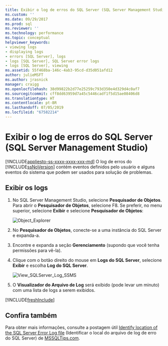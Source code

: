 ```yaml
---
title: Exibir o log de erros do SQL Server (SQL Server Management Studio) | Microsoft Docs
ms.custom: ''
ms.date: 09/29/2017
ms.prod: sql
ms.reviewer: ''
ms.technology: performance
ms.topic: conceptual
helpviewer_keywords:
- viewing logs
- displaying logs
- errors [SQL Server], logs
- logs [SQL Server], SQL Server error logs
- logs [SQL Server], viewing
ms.assetid: 55f468ba-146c-4ab3-95cd-d35d051afd12
author: julieMSFT
ms.author: jrasnick
manager: craigg
ms.openlocfilehash: 38d99822b2d77e25259c793d350e4d329d4c0af7
ms.sourcegitcommit: cff8dd63959d7a45c5446cadf1f5d15ae08406d8
ms.translationtype: HT
ms.contentlocale: pt-BR
ms.lasthandoff: 07/05/2019
ms.locfileid: "67582214"
---
```

# <a name="view-the-sql-server-error-log-sql-server-management-studio"></a>Exibir o log de erros do SQL Server (SQL Server Management Studio)
[!INCLUDE[appliesto-ss-xxxx-xxxx-xxx-md](../../includes/appliesto-ss-xxxx-xxxx-xxx-md.md)]
O log de erros do [!INCLUDE[ssNoVersion](../../includes/ssnoversion-md.md)] contém eventos definidos pelo usuário e alguns eventos do sistema que podem ser usados para solução de problemas. 

## <a name="view-the-logs"></a>Exibir os logs

1. No SQL Server Management Studio, selecione **Pesquisador de Objetos**. Para abrir o **Pesquisador de Objetos**, selecione F8. Se preferir, no menu superior, selecione **Exibir** e selecione **Pesquisador de Objetos**:
    
    ![Object_Explorer](../../relational-databases/performance/media/object-explorer.png) 

2. No **Pesquisador de Objetos**, conecte-se a uma instância do SQL Server e expanda-a.
  
3. Encontre e expanda a seção **Gerenciamento** (supondo que você tenha permissões para vê-la).

4. Clique com o botão direito do mouse em **Logs do SQL Server**, selecione **Exibir** e escolha **Log do SQL Server**.

    ![View_SQLServer_Log_SSMS](../../relational-databases/performance/media/view-sqlserver-log-ssms.png) 
 
5. O **Visualizador do Arquivo de Log** será exibido (pode levar um minuto) com uma lista de logs a serem exibidos.

[!INCLUDE[freshInclude](../../includes/paragraph-content/fresh-note-steps-feedback.md)]

  ## <a name="see-also"></a>Confira também
  Para obter mais informações, consulte a postagem útil [Identify location of the SQL Server Error Log file](https://www.mssqltips.com/sqlservertip/2506/identify-location-of-the-sql-server-error-log-file/) (Identificar o local do arquivo de log de erro do SQL Server) de [MSSQLTips.com](https://www.mssqltips.com/).

